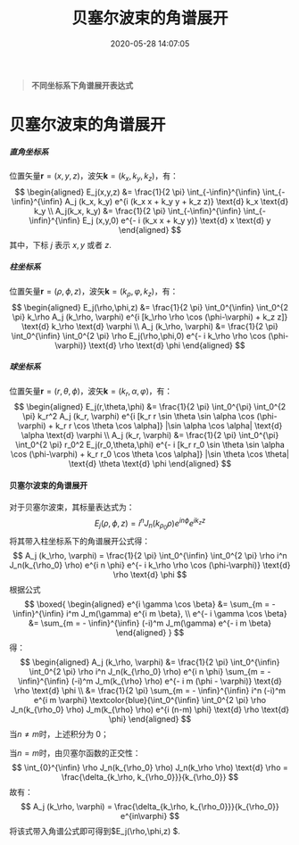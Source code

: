 ﻿---
title: 贝塞尔波束的角谱展开
date: 2020-05-28 14:07:05
tags:
- Mathematics
visible: true
---
>**不同坐标系下角谱展开表达式**
<!--more-->
# 贝塞尔波束的角谱展开

##### 直角坐标系

位置矢量$\mathbf r = (x,y,z)$，波矢$\mathbf k = (k_x,k_y,k_z)$，有：
$$
\begin{aligned}
E_j(x,y,z)  &= \frac{1}{2 \pi} \int_{-\infin}^{\infin} \int_{-\infin}^{\infin} A_j (k_x, k_y) e^{i (k_x x + k_y y + k_z z)} \text{d} k_x \text{d} k_y \\
A_j(k_x, k_y)   &= \frac{1}{2 \pi} \int_{-\infin}^{\infin} \int_{-\infin}^{\infin} E_j (x,y,0) e^{- i (k_x x + k_y y)} \text{d} x \text{d} y
\end{aligned}
$$
其中，下标 $j$ 表示 $x,y$ 或者 $z$.

##### 柱坐标系

位置矢量$\mathbf r = (\rho,\phi,z)$，波矢$\mathbf k = (k_{\rho},\varphi,k_z)$，有：
$$
\begin{aligned}
E_j(\rho,\phi,z)  &= \frac{1}{2 \pi} \int_0^{\infin} \int_0^{2 \pi} k_\rho A_j (k_\rho, \varphi) e^{i [k_\rho \rho \cos (\phi-\varphi) + k_z z]} \text{d} k_\rho \text{d} \varphi \\
A_j (k_\rho, \varphi) &= \frac{1}{2 \pi} \int_0^{\infin} \int_0^{2 \pi} \rho E_j(\rho,\phi,0) e^{- i k_\rho \rho \cos (\phi-\varphi)} \text{d} \rho \text{d} \phi
\end{aligned}
$$
##### 球坐标系

位置矢量$\mathbf r = (r,\theta,\phi)$，波矢$\mathbf k = (k_r,\alpha,\varphi)$，有：
$$
\begin{aligned}
E_j(r,\theta,\phi)  &= \frac{1}{2 \pi} \int_0^{\pi} \int_0^{2 \pi} k_r^2 A_j (k_r, \varphi) e^{i [k_r r \sin \theta \sin \alpha \cos (\phi-\varphi) + k_r r \cos \theta \cos \alpha]} |\sin \alpha \cos \alpha| \text{d} \alpha \text{d} \varphi \\
A_j (k_r, \varphi)   &= \frac{1}{2 \pi} \int_0^{\pi} \int_0^{2 \pi} r_0^2 E_j(r_0,\theta,\phi) e^{- i [k_r r_0 \sin \theta \sin \alpha \cos (\phi-\varphi) + k_r r_0 \cos \theta \cos \alpha]} |\sin \theta \cos \theta| \text{d} \theta \text{d} \phi
\end{aligned}
$$

#### 贝塞尔波束的角谱展开

对于贝塞尔波束，其标量表达式为：
$$
E_j(\rho,\phi,z) = i^n J_n(k_{\rho_0} \rho) e^{i n \phi} e^{i k_z z}
$$
将其带入柱坐标系下的角谱展开公式得：
$$
A_j (k_\rho, \varphi) = \frac{1}{2 \pi} \int_0^{\infin} \int_0^{2 \pi} \rho i^n J_n(k_{\rho_0} \rho) e^{i n \phi} e^{- i k_\rho \rho \cos (\phi-\varphi)} \text{d} \rho \text{d} \phi
$$
根据公式
$$
\boxed{ \begin{aligned}
e^{i \gamma \cos \beta} &= \sum_{m = - \infin}^{\infin} i^m J_m(\gamma) e^{i m \beta}, \\ e^{- i \gamma \cos \beta} &= \sum_{m = - \infin}^{\infin} (-i)^m J_m(\gamma) e^{- i m \beta} \end{aligned}
}
$$
得：
$$
\begin{aligned}
A_j (k_\rho, \varphi) &= \frac{1}{2 \pi} \int_0^{\infin} \int_0^{2 \pi} \rho i^n J_n(k_{\rho_0} \rho) e^{i n \phi} \sum_{m = - \infin}^{\infin} (-i)^m J_m(k_{\rho} \rho) e^{- i m (\phi - \varphi)} \text{d} \rho \text{d} \phi \\ &=  \frac{1}{2 \pi} \sum_{m = - \infin}^{\infin}  i^n (-i)^m e^{i m \varphi} \textcolor{blue}{\int_0^{\infin} \int_0^{2 \pi} \rho J_n(k_{\rho_0} \rho) J_m(k_{\rho} \rho) e^{i (n-m) \phi} \text{d} \rho \text{d} \phi}
\end{aligned}
$$
当$n \ne m$时，上述积分为 $0$；

当$n = m$时，由贝塞尔函数的正交性：
$$
\int_{0}^{\infin} \rho J_n(k_{\rho_0} \rho) J_n(k_\rho \rho) \text{d} \rho = \frac{\delta_{k_\rho, k_{\rho_0}}}{k_{\rho_0}}
$$
故有：
$$
A_j (k_\rho, \varphi) = \frac{\delta_{k_\rho, k_{\rho_0}}}{k_{\rho_0}} e^{in\varphi}
$$
将该式带入角谱公式即可得到$E_j(\rho,\phi,z) $.
